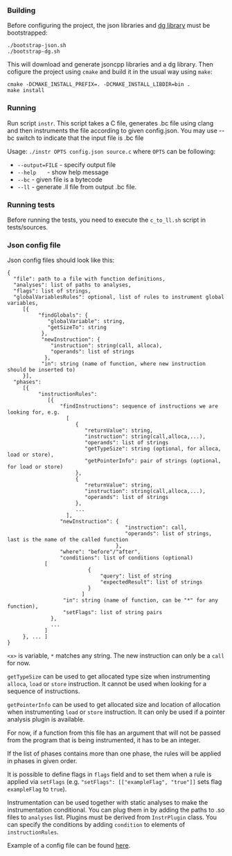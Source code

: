 ﻿### Building

Before configuring the project, the json libraries and [dg library](https://github.com/mchalupa/dg) must be bootstrapped:
```
./bootstrap-json.sh
./bootstrap-dg.sh
```

This will download and generate jsoncpp libraries and a dg library. Then cofigure the project
using `cmake` and build it in the usual way using `make`:

```
cmake -DCMAKE_INSTALL_PREFIX=. -DCMAKE_INSTALL_LIBDIR=bin .
make install
```

### Running

Run script `instr`. This script takes a C file, generates .bc file using clang
and then instruments the file according to given config.json. You may use --bc
switch to indicate that the input file is .bc file

Usage: `./instr OPTS config.json source.c` where `OPTS` can be following:
* `--output=FILE` 	- specify output file
* `--help	`	- show help message
* `--bc`		- given file is a bytecode
* `--ll`		- generate .ll file from output .bc file.

### Running tests

Before running the tests, you need to execute the `c_to_ll.sh` script in tests/sources.

### Json config file

Json config files should look like this:
```
{
  "file": path to a file with function definitions,
  "analyses": list of paths to analyses,
  "flags": list of strings,
  "globalVariablesRules": optional, list of rules to instrument global variables,
     [{
          "findGlobals": {
             "globalVariable": string,
             "getSizeTo": string
           },
           "newInstruction": {
              "instruction": string(call, alloca),
              "operands": list of strings
            },
           "in": string (name of function, where new instruction should be inserted to)
     }],
  "phases":
     [{
          "instructionRules":
             [{
                 "findInstructions": sequence of instructions we are looking for, e.g.
                   [
                      {
                         "returnValue": string,
                         "instruction": string(call,alloca,...),
                         "operands": list of strings
                         "getTypeSize": string (optional, for alloca, load or store),
                         "getPointerInfo": pair of strings (optional, for load or store)
                      },
                      {
                         "returnValue": string,
                         "instruction": string(call,alloca,...),
                         "operands": list of strings
                      },
                      ...
                   ],
                 "newInstruction": {
                                      "instruction": call,
                                      "operands": list of strings, last is the name of the called function
                                   },
                 "where": "before"/"after",
                 "conditions": list of conditions (optional) 
			[
                          {
                              "query": list of string
                              "expectedResult": list of strings
                          }
                        ]
                  "in": string (name of function, can be "*" for any function),
                  "setFlags": list of string pairs
              },
              ...
            ]
     }, ... ]
}
```

`<x>` is variable, `*` matches any string. The new instruction can only be a `call` for now. 

`getTypeSize` can be used to get allocated type size when instrumenting `alloca`, `load` or `store`  instruction. It cannot be used when looking for a sequence of instructions.

`getPointerInfo` can be used to get allocated size and location of allocation when instrumenting `load` or `store`  instruction. It can only be used if a pointer analysis plugin is available.

For now, if a function from this file has an argument that will not be passed from the program that is being instrumented, it has to be an integer.

If the list of phases contains more than one phase, the rules will be applied in phases in given order.

It is possible to define flags in `flags` field and to set them when a rule is applied via `setFlags` (e.g. `"setFlags": [["exampleFlag", "true"]]` sets flag `exampleFlag` to `true`).

Instrumentation can be used together with static analyses to make the instrumentation conditional. You can plug them in by adding the paths to .so files to `analyses` list. Plugins must be derived from `InstrPlugin` class. You can specify the conditions by adding `condition` to elements of `instructionRules`.

Example of a config file can be found [here](https://github.com/staticafi/llvm-instrumentation/blob/master/instrumentations/memsafety/config.json).


